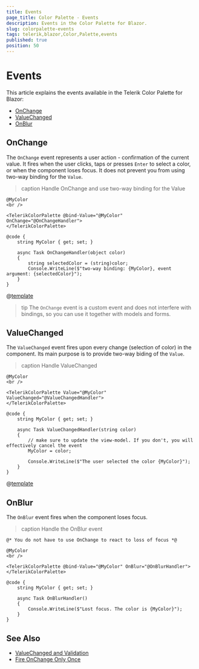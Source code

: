 ```yaml
---
title: Events
page_title: Color Palette - Events
description: Events in the Color Palette for Blazor.
slug: colorpalette-events
tags: telerik,blazor,Color,Palette,events
published: true
position: 50
---
```


# Events

This article explains the events available in the Telerik Color Palette for Blazor:


* [OnChange](#onchange)
* [ValueChanged](#valuechanged)
* [OnBlur](#onblur)

## OnChange

The `OnChange` event represents a user action - confirmation of the current value. It fires when the user clicks, taps or presses `Enter` to select a color, or when the component loses focus. It does not prevent you from using two-way binding for the `Value`.

>caption Handle OnChange and use two-way binding for the Value

````RAZOR
@MyColor
<br />

<TelerikColorPalette @bind-Value="@MyColor" OnChange="@OnChangeHandler">
</TelerikColorPalette>

@code {
    string MyColor { get; set; }
    
    async Task OnChangeHandler(object color)
    {
        string selectedColor = (string)color;
        Console.WriteLine($"two-way binding: {MyColor}, event argument: {selectedColor}");
    }
}
````

@[template](/_contentTemplates/common/general-info.md#event-callback-can-be-async)

>tip The `OnChange` event is a custom event and does not interfere with bindings, so you can use it together with models and forms.


## ValueChanged

The `ValueChanged` event fires upon every change (selection of color) in the component. Its main purpose is to provide two-way biding of the `Value`.

>caption Handle ValueChanged

````RAZOR
@MyColor
<br />

<TelerikColorPalette Value="@MyColor" ValueChanged="@ValueChangedHandler">
</TelerikColorPalette>

@code {
    string MyColor { get; set; }
    
    async Task ValueChangedHandler(string color)
    {
        // make sure to update the view-model. If you don't, you will effectively cancel the event
        MyColor = color;

        Console.WriteLine($"The user selected the color {MyColor}");
    }
}
````

@[template](/_contentTemplates/common/general-info.md#event-callback-can-be-async)




## OnBlur

The `OnBlur` event fires when the component loses focus.

>caption Handle the OnBlur event

````RAZOR
@* You do not have to use OnChange to react to loss of focus *@

@MyColor
<br />

<TelerikColorPalette @bind-Value="@MyColor" OnBlur="@OnBlurHandler">
</TelerikColorPalette>

@code {
    string MyColor { get; set; }
    
    async Task OnBlurHandler()
    {
        Console.WriteLine($"Lost focus. The color is {MyColor}");
    }
}
````

## See Also

* [ValueChanged and Validation](slug:value-changed-validation-model)
* [Fire OnChange Only Once](slug:ddl-kb-onchange-fires-twice)
